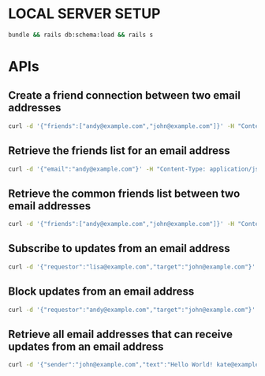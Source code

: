 # LOCAL SERVER SETUP

```bash
bundle && rails db:schema:load && rails s
```

# APIs

## Create a friend connection between two email addresses

```bash
curl -d '{"friends":["andy@example.com","john@example.com"]}' -H "Content-Type: application/json" -X POST http://localhost:3000/friendships
```

## Retrieve the friends list for an email address

```bash
curl -d '{"email":"andy@example.com"}' -H "Content-Type: application/json" -X GET http://localhost:3000/friends
```

## Retrieve the common friends list between two email addresses

```bash
curl -d '{"friends":["andy@example.com","john@example.com"]}' -H "Content-Type: application/json" -X GET http://localhost:3000/common_friends
```

## Subscribe to updates from an email address

```bash
curl -d '{"requestor":"lisa@example.com","target":"john@example.com"}' -H "Content-Type: application/json" -X POST http://localhost:3000/subscriptions
```

## Block updates from an email address

```bash
curl -d '{"requestor":"andy@example.com","target":"john@example.com"}' -H "Content-Type: application/json" -X POST http://localhost:3000/blacklists
```

## Retrieve all email addresses that can receive updates from an email address

```bash
curl -d '{"sender":"john@example.com","text":"Hello World! kate@example.com"}' -H "Content-Type: application/json" -X GET http://localhost:3000/updates
```